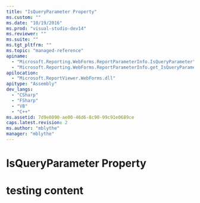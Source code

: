 ```yaml
---
title: "IsQueryParameter Property"
ms.custom: ""
ms.date: "10/19/2016"
ms.prod: "visual-studio-dev14"
ms.reviewer: ""
ms.suite: ""
ms.tgt_pltfrm: ""
ms.topic: "managed-reference"
apiname: 
  - "Microsoft.Reporting.WebForms.ReportParameterInfo.IsQueryParameter"
  - "Microsoft.Reporting.WebForms.ReportParameterInfo.get_IsQueryParameter"
apilocation: 
  - "Microsoft.ReportViewer.WebForms.dll"
apitype: "Assembly"
dev_langs: 
  - "CSharp"
  - "FSharp"
  - "VB"
  - "C++"
ms.assetid: 7d9e0090-ae00-46d6-8c90-99c91e0689ce
caps.latest.revision: 2
ms.author: "mblythe"
manager: "mblythe"
---
```

# IsQueryParameter Property
# testing content